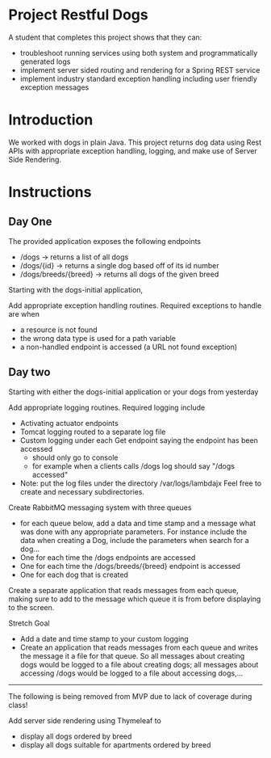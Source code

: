 # Project Restful Dogs

A student that completes this project shows that they can:
* troubleshoot running services using both system and programmatically generated logs
* implement server sided routing and rendering for a Spring REST service
* implement industry standard exception handling including user friendly exception messages

# Introduction

We worked with dogs in plain Java. This project returns dog data using Rest APIs with appropriate exception handling, logging, and make use of Server Side Rendering.

# Instructions

## Day One

The provided application exposes the following endpoints
* /dogs -> returns a list of all dogs
* /dogs/{id} -> returns a single dog based off of its id number
* /dogs/breeds/{breed} -> returns all dogs of the given breed
    
Starting with the dogs-initial application,

Add appropriate exception handling routines. Required exceptions to handle are when
  * a resource is not found
  * the wrong data type is used for a path variable
  * a non-handled endpoint is accessed (a URL not found exception)

## Day two

Starting with either the dogs-initial application or your dogs from yesterday

Add appropriate logging routines. Required logging include
  * Activating actuator endpoints
  * Tomcat logging routed to a separate log file
  * Custom logging under each Get endpoint saying the endpoint has been accessed
    * should only go to console
    * for example when a clients calls /dogs log should say "/dogs accessed"
  * Note: put the log files under the directory /var/logs/lambdajx Feel free to create and necessary subdirectories.

Create RabbitMQ messaging system with three queues
  * for each queue below, add a data and time stamp and a message what was done with any appropriate parameters. For instance include the data when creating a Dog, include the parameters when search for a dog...
  * One for each time the /dogs endpoints are accessed
  * One for each time the /dogs/breeds/{breed} endpoint is accessed
  * One for each dog that is created
  
Create a separate application that reads messages from each queue, making sure to add to the message which queue it is from before displaying to the screen.

Stretch Goal
  * Add a date and time stamp to your custom logging
  * Create an application that reads messages from each queue and writes the message it a file for that queue. So all messages about creating dogs would be logged to a file about creating dogs; all messages about accessing /dogs would be logged to a file about accessing dogs,...

-----------------------------------------------------------------------------------

The following is being removed from MVP due to lack of coverage during class!

 Add server side rendering using Thymeleaf to 
  * display all dogs ordered by breed
  * display all dogs suitable for apartments ordered by breed

